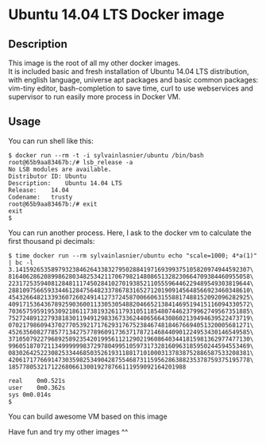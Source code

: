 Ubuntu 14.04 LTS Docker image
=============================

Description
-----------

This image is the root of all my other docker images.  
It is included basic and fresh installation of Ubuntu 14.04 LTS distribution, with english language, universe apt packages and basic common packages: vim-tiny editor, bash-completion to save time, curl to use webservices and supervisor to run easily more process in Docker VM.  


Usage
-----

You can run shell like this:

    $ docker run --rm -t -i sylvainlasnier/ubuntu /bin/bash
    root@65b9aa83467b:/# lsb_release -a
    No LSB modules are available.
    Distributor ID:	Ubuntu
    Description:	Ubuntu 14.04 LTS
    Release:	14.04
    Codename:	trusty
    root@65b9aa83467b:/# exit
    exit
    $

You can run another process. Here, I ask to the docker vm to calculate the first thousand pi decimals:

    $ time docker run --rm sylvainlasnier/ubuntu echo "scale=1000; 4*a(1)" | bc -l 
    3.141592653589793238462643383279502884197169399375105820974944592307\
    81640628620899862803482534211706798214808651328230664709384460955058\
    22317253594081284811174502841027019385211055596446229489549303819644\
    28810975665933446128475648233786783165271201909145648566923460348610\
    45432664821339360726024914127372458700660631558817488152092096282925\
    40917153643678925903600113305305488204665213841469519415116094330572\
    70365759591953092186117381932611793105118548074462379962749567351885\
    75272489122793818301194912983367336244065664308602139494639522473719\
    07021798609437027705392171762931767523846748184676694051320005681271\
    45263560827785771342757789609173637178721468440901224953430146549585\
    37105079227968925892354201995611212902196086403441815981362977477130\
    99605187072113499999983729780499510597317328160963185950244594553469\
    08302642522308253344685035261931188171010003137838752886587533208381\
    42061717766914730359825349042875546873115956286388235378759375195778\
    18577805321712268066130019278766111959092164201988
    
    real	0m0.521s
    user	0m0.362s
    sys	0m0.014s
    $
    
You can build awesome VM based on this image
    

Have fun and try my other images ^^
